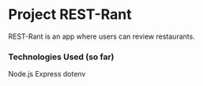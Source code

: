 # Project REST-Rant

REST-Rant is an app where users can review restaurants.

### Technologies Used (so far)

Node.js
    Express
    dotenv